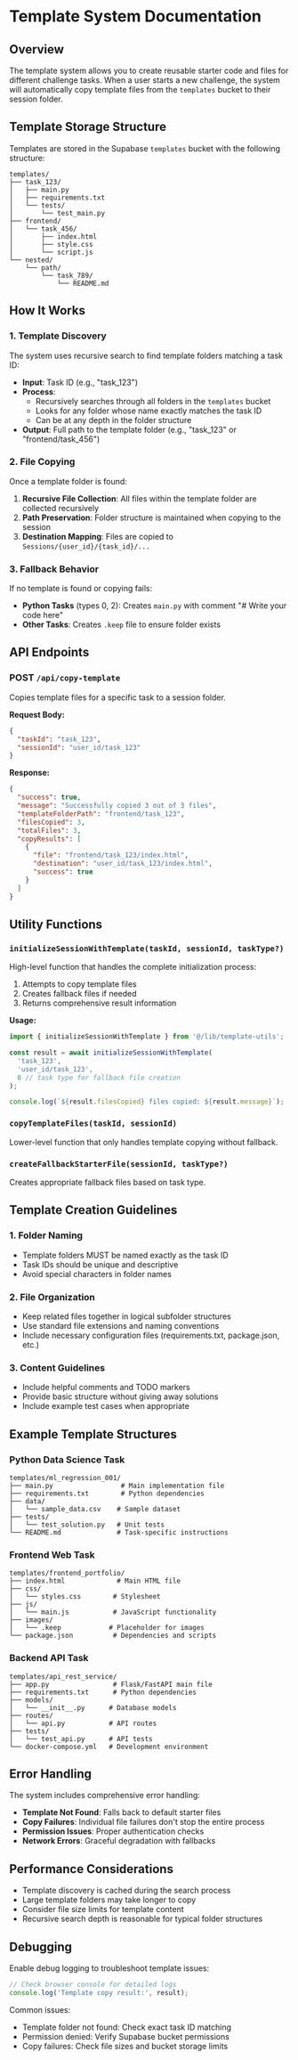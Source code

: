 # Template System Documentation

## Overview

The template system allows you to create reusable starter code and files for different challenge tasks. When a user starts a new challenge, the system will automatically copy template files from the `templates` bucket to their session folder.

## Template Storage Structure

Templates are stored in the Supabase `templates` bucket with the following structure:

```
templates/
├── task_123/
│   ├── main.py
│   ├── requirements.txt
│   └── tests/
│       └── test_main.py
├── frontend/
│   └── task_456/
│       ├── index.html
│       ├── style.css
│       └── script.js
└── nested/
    └── path/
        └── task_789/
            └── README.md
```

## How It Works

### 1. Template Discovery

The system uses recursive search to find template folders matching a task ID:

- **Input**: Task ID (e.g., "task_123")
- **Process**:
  - Recursively searches through all folders in the `templates` bucket
  - Looks for any folder whose name exactly matches the task ID
  - Can be at any depth in the folder structure
- **Output**: Full path to the template folder (e.g., "task_123" or "frontend/task_456")

### 2. File Copying

Once a template folder is found:

1. **Recursive File Collection**: All files within the template folder are collected recursively
2. **Path Preservation**: Folder structure is maintained when copying to the session
3. **Destination Mapping**: Files are copied to `Sessions/{user_id}/{task_id}/...`

### 3. Fallback Behavior

If no template is found or copying fails:

- **Python Tasks** (types 0, 2): Creates `main.py` with comment "# Write your code here"
- **Other Tasks**: Creates `.keep` file to ensure folder exists

## API Endpoints

### POST `/api/copy-template`

Copies template files for a specific task to a session folder.

**Request Body:**
```json
{
  "taskId": "task_123",
  "sessionId": "user_id/task_123"
}
```

**Response:**
```json
{
  "success": true,
  "message": "Successfully copied 3 out of 3 files",
  "templateFolderPath": "frontend/task_123",
  "filesCopied": 3,
  "totalFiles": 3,
  "copyResults": [
    {
      "file": "frontend/task_123/index.html",
      "destination": "user_id/task_123/index.html",
      "success": true
    }
  ]
}
```

## Utility Functions

### `initializeSessionWithTemplate(taskId, sessionId, taskType?)`

High-level function that handles the complete initialization process:

1. Attempts to copy template files
2. Creates fallback files if needed
3. Returns comprehensive result information

**Usage:**
```typescript
import { initializeSessionWithTemplate } from '@/lib/template-utils';

const result = await initializeSessionWithTemplate(
  'task_123',
  'user_id/task_123',
  0 // task type for fallback file creation
);

console.log(`${result.filesCopied} files copied: ${result.message}`);
```

### `copyTemplateFiles(taskId, sessionId)`

Lower-level function that only handles template copying without fallback.

### `createFallbackStarterFile(sessionId, taskType?)`

Creates appropriate fallback files based on task type.

## Template Creation Guidelines

### 1. Folder Naming

- Template folders MUST be named exactly as the task ID
- Task IDs should be unique and descriptive
- Avoid special characters in folder names

### 2. File Organization

- Keep related files together in logical subfolder structures
- Use standard file extensions and naming conventions
- Include necessary configuration files (requirements.txt, package.json, etc.)

### 3. Content Guidelines

- Include helpful comments and TODO markers
- Provide basic structure without giving away solutions
- Include example test cases when appropriate

## Example Template Structures

### Python Data Science Task
```
templates/ml_regression_001/
├── main.py                 # Main implementation file
├── requirements.txt        # Python dependencies
├── data/
│   └── sample_data.csv    # Sample dataset
├── tests/
│   └── test_solution.py   # Unit tests
└── README.md              # Task-specific instructions
```

### Frontend Web Task
```
templates/frontend_portfolio/
├── index.html             # Main HTML file
├── css/
│   └── styles.css        # Stylesheet
├── js/
│   └── main.js           # JavaScript functionality
├── images/
│   └── .keep            # Placeholder for images
└── package.json          # Dependencies and scripts
```

### Backend API Task
```
templates/api_rest_service/
├── app.py                # Flask/FastAPI main file
├── requirements.txt      # Python dependencies
├── models/
│   └── __init__.py      # Database models
├── routes/
│   └── api.py           # API routes
├── tests/
│   └── test_api.py      # API tests
└── docker-compose.yml   # Development environment
```

## Error Handling

The system includes comprehensive error handling:

- **Template Not Found**: Falls back to default starter files
- **Copy Failures**: Individual file failures don't stop the entire process
- **Permission Issues**: Proper authentication checks
- **Network Errors**: Graceful degradation with fallbacks

## Performance Considerations

- Template discovery is cached during the search process
- Large template folders may take longer to copy
- Consider file size limits for template content
- Recursive search depth is reasonable for typical folder structures

## Debugging

Enable debug logging to troubleshoot template issues:

```typescript
// Check browser console for detailed logs
console.log('Template copy result:', result);
```

Common issues:
- Template folder not found: Check exact task ID matching
- Permission denied: Verify Supabase bucket permissions
- Copy failures: Check file sizes and bucket storage limits